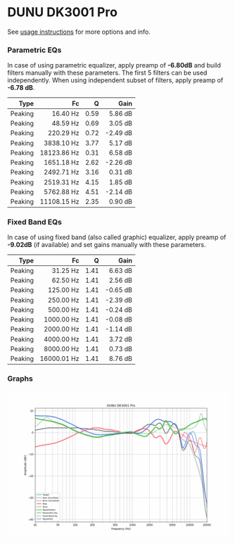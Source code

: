 # DUNU DK3001 Pro
See [usage instructions](https://github.com/jaakkopasanen/AutoEq#usage) for more options and info.

### Parametric EQs
In case of using parametric equalizer, apply preamp of **-6.80dB** and build filters manually
with these parameters. The first 5 filters can be used independently.
When using independent subset of filters, apply preamp of **-6.78 dB**.

| Type    | Fc          |    Q | Gain     |
|--------:|------------:|-----:|---------:|
| Peaking | 16.40 Hz    | 0.59 | 5.86 dB  |
| Peaking | 48.59 Hz    | 0.69 | 3.05 dB  |
| Peaking | 220.29 Hz   | 0.72 | -2.49 dB |
| Peaking | 3838.10 Hz  | 3.77 | 5.17 dB  |
| Peaking | 18123.86 Hz | 0.31 | 6.58 dB  |
| Peaking | 1651.18 Hz  | 2.62 | -2.26 dB |
| Peaking | 2492.71 Hz  | 3.16 | 0.31 dB  |
| Peaking | 2519.31 Hz  | 4.15 | 1.85 dB  |
| Peaking | 5762.88 Hz  | 4.51 | -2.14 dB |
| Peaking | 11108.15 Hz | 2.35 | 0.90 dB  |

### Fixed Band EQs
In case of using fixed band (also called graphic) equalizer, apply preamp of **-9.02dB**
(if available) and set gains manually with these parameters.

| Type    | Fc          |    Q | Gain     |
|--------:|------------:|-----:|---------:|
| Peaking | 31.25 Hz    | 1.41 | 6.63 dB  |
| Peaking | 62.50 Hz    | 1.41 | 2.56 dB  |
| Peaking | 125.00 Hz   | 1.41 | -0.65 dB |
| Peaking | 250.00 Hz   | 1.41 | -2.39 dB |
| Peaking | 500.00 Hz   | 1.41 | -0.24 dB |
| Peaking | 1000.00 Hz  | 1.41 | -0.08 dB |
| Peaking | 2000.00 Hz  | 1.41 | -1.14 dB |
| Peaking | 4000.00 Hz  | 1.41 | 3.72 dB  |
| Peaking | 8000.00 Hz  | 1.41 | 0.73 dB  |
| Peaking | 16000.01 Hz | 1.41 | 8.76 dB  |

### Graphs
![](./DUNU%20DK3001%20Pro.png)